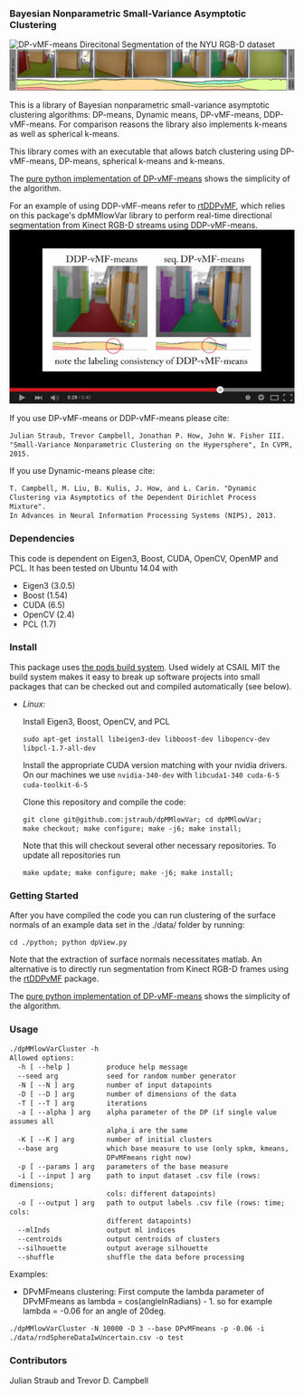 ### Bayesian Nonparametric Small-Variance Asymptotic Clustering

![DP-vMF-means Direcitonal Segmentation of the NYU
RGB-D dataset](./doc/figureDPvMF_segmentationOverlay_extendedAbstract_cropped.png)
![DDP-vMF-means Real-time Direcitonal Segmentation](./doc/figureDDPvMF_segmentationOverlay_extendedAbstract_cropped.png)

This is a library of Bayesian nonparametric small-variance asymptotic
clustering algorithms: DP-means, Dynamic means, DP-vMF-means,
DDP-vMF-means.
For comparison reasons the library also implements k-means as well as
spherical k-means.

This library comes with an executable that allows batch clustering
using DP-vMF-means, DP-means, spherical k-means and k-means.

The [pure python implementation of
DP-vMF-means](https://github.com/jstraub/dpMMlowVar/blob/master/python/dpvMFmeans.py)
shows the simplicity of the algorithm.

For an example of using DDP-vMF-means refer to
[rtDDPvMF](https://github.com/jstraub/rtDDPvMF),
which relies on this package's dpMMlowVar library to perform real-time
directional segmentation from Kinect RGB-D streams using DDP-vMF-means. 
[![Real-time Directional Segmentation using DDP-vMF-means](./doc/ddpVideoPreview.png)](http://www.youtube.com/watch?v=wLP18q80oAE)

If you use DP-vMF-means or DDP-vMF-means please cite:
```
Julian Straub, Trevor Campbell, Jonathan P. How, John W. Fisher III. 
"Small-Variance Nonparametric Clustering on the Hypersphere", In CVPR,
2015.
```
If you use Dynamic-means please cite:
```
T. Campbell, M. Liu, B. Kulis, J. How, and L. Carin. "Dynamic
Clustering via Asymptotics of the Dependent Dirichlet Process Mixture".
In Advances in Neural Information Processing Systems (NIPS), 2013.
```

### Dependencies
This code is dependent on Eigen3, Boost, CUDA, OpenCV, OpenMP and PCL.
It has been tested on Ubuntu 14.04 with 
- Eigen3 (3.0.5) 
- Boost (1.54)
- CUDA (6.5)
- OpenCV (2.4)
- PCL (1.7)

### Install

This package uses [the pods build
system](http://sourceforge.net/p/pods/home/Home/). Used widely at CSAIL
MIT the build system makes it easy to break up software projects into
small packages that can be checked out and compiled automatically (see
below).

- *Linux:* 

    Install Eigen3, Boost, OpenCV, and PCL

    ```
    sudo apt-get install libeigen3-dev libboost-dev libopencv-dev libpcl-1.7-all-dev
    ```

    Install the appropriate CUDA version matching with your nvidia
    drivers. On our machines we use `nvidia-340-dev` with
    `libcuda1-340 cuda-6-5 cuda-toolkit-6-5`

    Clone this repository and compile the code:

    ```
    git clone git@github.com:jstraub/dpMMlowVar; cd dpMMlowVar;
    make checkout; make configure; make -j6; make install;
    ```
    
    Note that this will checkout several other necessary repositories.
    To update all repositories run
    
    ```
    make update; make configure; make -j6; make install;
    ```

### Getting Started

After you have compiled the code you can run clustering of the surface
normals of an example data set in the ./data/ folder by running:
```
cd ./python; python dpView.py
```
Note that the extraction of surface normals necessitates matlab. An
alternative is to directly run segmentation from Kinect RGB-D frames
using the 
[rtDDPvMF](https://github.com/jstraub/rtDDPvMF) package.

The [pure python implementation of
DP-vMF-means](https://github.com/jstraub/dpMMlowVar/blob/master/python/dpvMFmeans.py)
shows the simplicity of the algorithm.

### Usage
```
./dpMMlowVarCluster -h
Allowed options:
  -h [ --help ]         produce help message
  --seed arg            seed for random number generator
  -N [ --N ] arg        number of input datapoints
  -D [ --D ] arg        number of dimensions of the data
  -T [ --T ] arg        iterations
  -a [ --alpha ] arg    alpha parameter of the DP (if single value assumes all 
                        alpha_i are the same
  -K [ --K ] arg        number of initial clusters 
  --base arg            which base measure to use (only spkm, kmeans, 
                        DPvMFmeans right now)
  -p [ --params ] arg   parameters of the base measure
  -i [ --input ] arg    path to input dataset .csv file (rows: dimensions; 
                        cols: different datapoints)
  -o [ --output ] arg   path to output labels .csv file (rows: time; cols: 
                        different datapoints)
  --mlInds              output ml indices
  --centroids           output centroids of clusters
  --silhouette          output average silhouette
  --shuffle             shuffle the data before processing
```

Examples:
- DPvMFmeans clustering: First compute the lambda parameter of
  DPvMFmeans as lambda = cos(angleInRadians) - 1. so for example lambda
  = -0.06 for an angle of 20deg.
```
./dpMMlowVarCluster -N 10000 -D 3 --base DPvMFmeans -p -0.06 -i ./data/rndSphereDataIwUncertain.csv -o test
```

### Contributors
Julian Straub and Trevor D. Campbell
